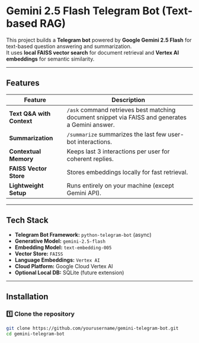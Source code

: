 # Gemini 2.5 Flash Telegram Bot (Text-based RAG)

This project builds a **Telegram bot** powered by **Google Gemini 2.5 Flash** for text-based question answering and summarization.  
It uses **local FAISS vector search** for document retrieval and **Vertex AI embeddings** for semantic similarity.

---

##  Features

| Feature | Description |
|----------|-------------|
| **Text Q&A with Context** | `/ask` command retrieves best matching document snippet via FAISS and generates a Gemini answer. |
| **Summarization** | `/summarize` summarizes the last few user-bot interactions. |
| **Contextual Memory** | Keeps last 3 interactions per user for coherent replies. |
| **FAISS Vector Store** | Stores embeddings locally for fast retrieval. |
| **Lightweight Setup** | Runs entirely on your machine (except Gemini API). |

---

##  Tech Stack

- **Telegram Bot Framework:** `python-telegram-bot` (async)
- **Generative Model:** `gemini-2.5-flash`
- **Embedding Model:** `text-embedding-005`
- **Vector Store:** `FAISS`
- **Language Embeddings:** `Vertex AI`
- **Cloud Platform:** Google Cloud Vertex AI
- **Optional Local DB:** SQLite (future extension)

---
##  Installation

### 1️⃣ Clone the repository
```bash
git clone https://github.com/yourusername/gemini-telegram-bot.git
cd gemini-telegram-bot
